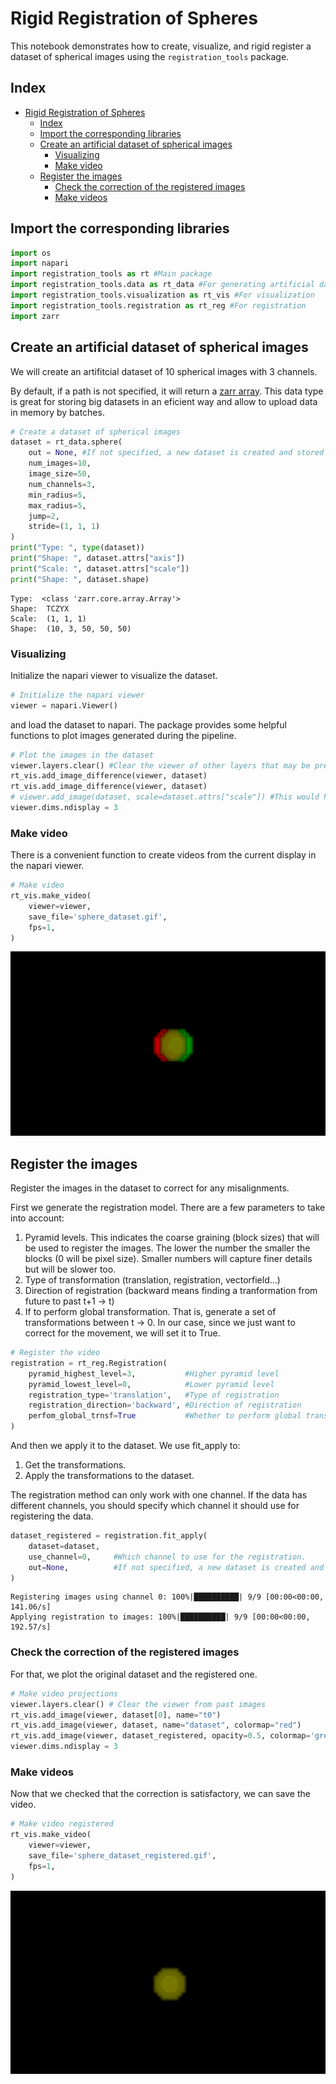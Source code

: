 # Rigid Registration of Spheres
This notebook demonstrates how to create, visualize, and rigid register a dataset of spherical images using the `registration_tools` package.

## Index
- [Rigid Registration of Spheres](#rigid-registration-of-spheres)
  - [Index](#index)
  - [Import the corresponding libraries](#import-the-corresponding-libraries)
  - [Create an artificial dataset of spherical images](#create-an-artificial-dataset-of-spherical-images)
    - [Visualizing](#visualizing)
    - [Make video](#make-video)
  - [Register the images](#register-the-images)
    - [Check the correction of the registered images](#check-the-correction-of-the-registered-images)
    - [Make videos](#make-videos)


## Import the corresponding libraries


```python
import os
import napari
import registration_tools as rt #Main package
import registration_tools.data as rt_data #For generating artificial datasets
import registration_tools.visualization as rt_vis #For visualization
import registration_tools.registration as rt_reg #For registration
import zarr
```

## Create an artificial dataset of spherical images
We will create an artifitcial dataset of 10 spherical images with 3 channels.

By default, if a path is not specified, it will return a [zarr array](https://zarr.readthedocs.io/en/stable/user-guide/). This data type is great for storing big datasets in an eficient way and allow to upload data in memory by batches.


```python
# Create a dataset of spherical images
dataset = rt_data.sphere(
    out = None, #If not specified, a new dataset is created and stored in RAM
    num_images=10,
    image_size=50,
    num_channels=3,
    min_radius=5,
    max_radius=5,
    jump=2,
    stride=(1, 1, 1)
)
print("Type: ", type(dataset))
print("Shape: ", dataset.attrs["axis"])
print("Scale: ", dataset.attrs["scale"])
print("Shape: ", dataset.shape)
```

    Type:  <class 'zarr.core.array.Array'>
    Shape:  TCZYX
    Scale:  (1, 1, 1)
    Shape:  (10, 3, 50, 50, 50)


### Visualizing

Initialize the napari viewer to visualize the dataset.


```python
# Initialize the napari viewer
viewer = napari.Viewer()
```

and load the dataset to napari. The package provides some helpful functions to plot images generated during the pipeline.


```python
# Plot the images in the dataset
viewer.layers.clear() #Clear the viewer of other layers that may be present
rt_vis.add_image_difference(viewer, dataset)
rt_vis.add_image_difference(viewer, dataset)
# viewer.add_image(dataset, scale=dataset.attrs["scale"]) #This would have been equivalent to the above line.
viewer.dims.ndisplay = 3
```

### Make video

There is a convenient function to create videos from the current display in the napari viewer.


```python
# Make video
rt_vis.make_video(
    viewer=viewer,
    save_file='sphere_dataset.gif',
    fps=1,
)
```

![../assets/sphere_dataset.gif](../assets/sphere_dataset.gif)

## Register the images
Register the images in the dataset to correct for any misalignments.

First we generate the registration model. There are a few parameters to take into account:

 1. Pyramid levels. This indicates the coarse graining (block sizes) that will be used to register the images. The lower the number the smaller the blocks (0 will be pixel size). Smaller numbers will capture finer details but will be slower too. 
 2. Type of transformation (translation, registration, vectorfield...)
 3. Direction of registration (backward means finding a tranformation from future to past t+1 -> t)
 4. If to perform global transformation. That is, generate a set of transformations between t -> 0. In our case, since we just want to correct for the movement, we will set it to True.


```python
# Register the video
registration = rt_reg.Registration(
    pyramid_highest_level=3,           #Higher pyramid level
    pyramid_lowest_level=0,            #Lower pyramid level
    registration_type='translation',   #Type of registration
    registration_direction='backward', #Direction of registration
    perfom_global_trnsf=True           #Whether to perform global transformation
)
```

And then we apply it to the dataset. We use fit_apply to:

 1. Get the transformations.
 2. Apply the transformations to the dataset. 

The registration method can only work with one channel. If the data has different channels, you should specify which channel it should use for registering the data.


```python
dataset_registered = registration.fit_apply(    
    dataset=dataset,
    use_channel=0,     #Which channel to use for the registration.
    out=None,          #If not specified, a new dataset is created and stored in RAM
)
```

    Registering images using channel 0: 100%|██████████| 9/9 [00:00<00:00, 141.06/s]
    Applying registration to images: 100%|██████████| 9/9 [00:00<00:00, 192.57/s]


### Check the correction of the registered images

For that, we plot the original dataset and the registered one.


```python
# Make video projections
viewer.layers.clear() # Clear the viewer from past images
rt_vis.add_image(viewer, dataset[0], name="t0")
rt_vis.add_image(viewer, dataset, name="dataset", colormap="red")
rt_vis.add_image(viewer, dataset_registered, opacity=0.5, colormap='green', name="dataset_registered")
viewer.dims.ndisplay = 3
```

### Make videos

Now that we checked that the correction is satisfactory, we can save the video.


```python
# Make video registered
rt_vis.make_video(
    viewer=viewer,
    save_file='sphere_dataset_registered.gif',
    fps=1,
)
```

![../assets/sphere_dataset_registered.gif](../assets/sphere_dataset_registered.gif)

